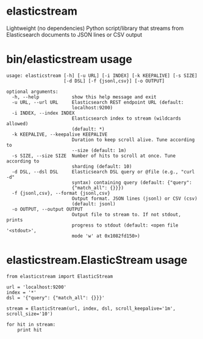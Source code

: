 # elasticstream
Lightweight (no dependencies) Python script/library that streams from Elasticsearch documents to JSON lines or CSV
output

# bin/elasticstream usage
    usage: elasticstream [-h] [-u URL] [-i INDEX] [-k KEEPALIVE] [-s SIZE]
                         [-d DSL] [-f {jsonl,csv}] [-o OUTPUT]
    
    optional arguments:
      -h, --help            show this help message and exit
      -u URL, --url URL     Elasticsearch REST endpoint URL (default:
                            localhost:9200)
      -i INDEX, --index INDEX
                            Elasticsearch index to stream (wildcards allowed)
                            (default: *)
      -k KEEPALIVE, --keepalive KEEPALIVE
                            Duration to keep scroll alive. Tune according to
                            --size (default: 1m)
      -s SIZE, --size SIZE  Number of hits to scroll at once. Tune according to
                            sharding (default: 10)
      -d DSL, --dsl DSL     Elasticsearch DSL query or @file (e.g., "curl -d"
                            syntax) containing query (default: {"query":
                            {"match_all": {}}})
      -f {jsonl,csv}, --format {jsonl,csv}
                            Output format. JSON lines (jsonl) or CSV (csv)
                            (default: jsonl)
      -o OUTPUT, --output OUTPUT
                            Output file to stream to. If not stdout, prints
                            progress to stdout (default: <open file '<stdout>',
                            mode 'w' at 0x1082fd150>)

# elasticstream.ElasticStream usage
    from elasticstream import ElasticStream

    url = 'localhost:9200'
    index = '*'
    dsl = '{"query": {"match_all": {}}}'

    stream = ElasticStream(url, index, dsl, scroll_keepalive='1m', scroll_size='10')

    for hit in stream:
        print hit
